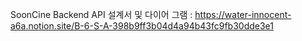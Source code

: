 SoonCine Backend
API 설계서 및 다이어 그램 : 
<https://water-innocent-a6a.notion.site/B-6-S-A-398b9ff3b04d4a94b43fc9fb30dde3e1>
